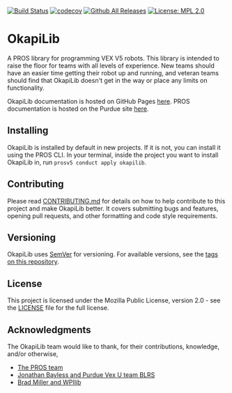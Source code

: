 [![Build Status](https://dev.azure.com/OkapiLib/OkapiLib/_apis/build/status/OkapiLib.OkapiLib?branchName=develop)](https://dev.azure.com/OkapiLib/OkapiLib/_build/latest?definitionId=1&branchName=develop)
[![codecov](https://codecov.io/gh/OkapiLib/OkapiLib/branch/develop/graph/badge.svg)](https://codecov.io/gh/OkapiLib/OkapiLib)
[![Github All Releases](https://img.shields.io/github/downloads/OkapiLib/OkapiLib/total.svg)](https://github.com/OkapiLib/OkapiLib/releases)
[![License: MPL 2.0](https://img.shields.io/badge/License-MPL%202.0-brightgreen.svg)](https://opensource.org/licenses/MPL-2.0)

# OkapiLib

A PROS library for programming VEX V5 robots. This library is intended to raise the floor for teams
with all levels of experience. New teams should have an easier time getting their robot up and
running, and veteran teams should find that OkapiLib doesn't get in the way or place any limits on
functionality.

OkapiLib documentation is hosted on GitHub Pages
[here](https://okapilib.github.io/OkapiLib/index.html).
PROS documentation is hosted on the Purdue site
[here](https://pros.cs.purdue.edu/v5).

## Installing

OkapiLib is installed by default in new projects. If it is not, you can install it using the PROS
CLI. In your terminal, inside the project you want to install OkapiLib in, run `prosv5 conduct apply
okapilib`.

## Contributing

Please read [CONTRIBUTING.md](CONTRIBUTING.md) for details on how to help contribute to this project
and make OkapiLib better. It covers submitting bugs and features, opening pull requests, and other
formatting and code style requirements.

## Versioning

OkapiLib uses [SemVer](semver.org) for versioning. For available versions, see the [tags on this
repository](https://github.com/OkapiLib/OkapiLib/tags).

## License

This project is licensed under the Mozilla Public License, version 2.0 - see the [LICENSE](LICENSE)
file for the full license.

## Acknowledgments

The OkapiLib team would like to thank, for their contributions, knowledge, and/or otherwise,
 - [The PROS team](https://github.com/purduesigbots)
 - [Jonathan Bayless and Purdue Vex U team BLRS](https://github.com/purduesigbots/libblrs)
 - [Brad Miller and WPIlib](https://github.com/wpilibsuite/allwpilib)
